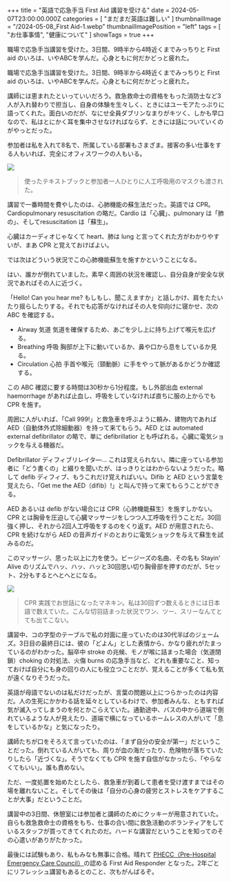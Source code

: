 +++
title = "英語で応急手当 First Aid 講習を受ける"
date = 2024-05-07T23:00:00.000Z
categories = [ "まだまだ英語は難しい" ]
thumbnailImage = "/2024-05-08_First Aid-1.webp"
thumbnailImagePosition = "left"
tags = [ "お仕事事情", "健康について" ]
showTags = true
+++

職場で応急手当講習を受けた。3日間、9時半から4時近くまでみっちりと First aid のいろは、いやABCを学んだ。心身ともに何だかどっと疲れた。

<!--more-->

職場で応急手当講習を受けた。3日間、9時半から4時近くまでみっちりと First aid のいろは、いやABCを学んだ。心身ともに何だかどっと疲れた。

講師には恵まれたといっていいだろう。救急救命士の資格をもった消防士など3人が入れ替わりで担当し、自身の体験を生々しく、ときにはユーモアたっぷりに語ってくれた。面白いのだが、なにせ全員ダブリンなまりがキツく、しかも早口なので、私はとにかく耳を集中させなければならず、ときには話についていくのがやっとだった。

参加者は私を入れて8名で、所属している部署もさまざま。接客の多い仕事をする人もいれば、完全にオフィスワークの人もいる。

![](</2024-05-08_First Aid-2.webp>)

> 使ったテキストブックと参加者一人ひとりに人工呼吸用のマスクも渡された。

講習で一番時間を費やしたのは、心肺機能の蘇生法だった。英語では CPR。Cardiopulmonary resuscitation の略だ。Cardio は「心臓」、pulmonary は「肺の」、そしてresuscitation は「蘇生」。

心臓はカーディオじゃなくて heart、肺は lung と言ってくれた方がわかりやすいが、まあ CPR と覚えておけばよい。

では次はどういう状況でこの心肺機能蘇生を施すかということになる。

はい、誰かが倒れていました。素早く周囲の状況を確認し、自分自身が安全な状況であればその人に近づく。

「Hello! Can you hear me? もしもし、聞こえますか」と話しかけ、肩をたたいたり揺らしたりする。それでも応答がなければその人を仰向けに寝かせ、次の ABC を確認する。

* Airway	気道		気道を確保するため、あごを少し上に持ち上げて喉元を広げる。
* Breathing 呼吸	胸部が上下に動いているか、鼻や口から息をしているか見る。
* Circulation 心拍	手首や喉元（頸動脈）に手をやって脈があるかどうか確認する。

この ABC 確認に要する時間は30秒から1分程度。もし外部出血 external haemorrhage があれば止血し、呼吸をしていなければ直ちに服の上からでも CPR を施す。

周囲に人がいれば、「Call 999!」と救急車を呼ぶように頼み、建物内であれば AED（自動体外式除細動器）を持って来てもらう。AED とは automated external defibrillator の略で、単に defibrillatior とも呼ばれる。心臓に電気ショックを与える機器だ。

Defibrillator ディフィブリレイタ―... これは覚えられない。隣に座っている参加者に「どう書くの」と綴りを聞いたが、はっきりとはわからないようだった。略して defib ディフィブ、もうこれだけ覚えればいい。Difib と AED という言葉を覚えたら、「Get me the AED（difib）!」と叫んで持って来てもらうことができる。

AED あるいは defib がない場合には CPR（心肺機能蘇生）を施すしかない。CPR とは胸骨を圧迫して心臓マッサージをしつつ人工呼吸を行うことだ。30回強く押し、それから2回人工呼吸をするのをくり返す。AED が用意されたら、CPR を続けながら AED の音声ガイドのとおりに電気ショックを与えて蘇生を試みるのだ。

このマッサージ、思った以上に力を使う。ビージーズの名曲、その名も Stayin' Alive のリズムでハッ、ハッ、ハッと30回思い切り胸骨部を押すのだが、5セット、2分もするとへとへとになる。

![](</2024-05-08_First Aid-1.webp>)

> CPR 実践でお世話になったマネキン。私は30回ずつ数えるときには日本語で数えていた。こんな切羽詰まった状況でワン、ツー、スリーなんてとても出てこない。

講習中、コの字型のテーブルで私の対面に座っていたのは30代半ばのジェームズ。3日目の最終日には、彼の「どよん」とした表情から、かなり疲れがたまっているのがわかった。脳卒中 stroke の兆候、モノが喉に詰まった場合（気道閉鎖）choking の対処法、火傷 burns の応急手当など、どれも重要なこと、知っておけば自分にも身の回りの人にも役立つことだが、覚えることが多くて私も気が遠くなりそうだった。

英語が母語でないのは私だけだったが、言葉の問題以上につらかったのは内容だ。人の生死にかかわる話を延々としているわけで、参加者みんな、ともすれば気が滅入ってしまうのを何とかこらえていた。通勤途中、バスの中から道端で倒れているような人が見えたり、道端で横になっているホームレスの人がいて「息をしているかな」と気になったり。

講師たちが口をそろえて言っていたのは、「まず自分の安全が第一」だということだった。倒れている人がいても、周りが血の海だったり、危険物が落ちていたりしたら「近づくな」。そうでなくても CPR を施す自信がなかったら、「やらなくてもいい」。誰も責めない。

ただ、一度処置を始めたとしたら、救急車が到着して患者を受け渡すまではその場を離れないこと。そしてその後は「自分の心身の疲労とストレスをケアすることが大事」だということだ。

講習中の3日間、休憩室には参加者と講師のためにクッキーが用意されていた。自らも救急救命士の資格をもち、仕事の合い間に救急活動のボランティアをしているスタッフが買ってきてくれたのだ。ハードな講習だということを知ってのその心遣いがありがたかった。

最後には試験もあり、私もみなも無事に合格。晴れて [PHECC（Pre-Hospital Emergency Care Council）](https://www.phecit.ie/)の認める First Aid Responder となった。2年ごとにリフレッシュ講習もあるとのこと、次もがんばるぞ。
